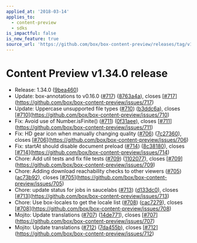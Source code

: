 ```yaml
---
applied_at: '2018-03-14'
applies_to:
  - content-preview
  - sdks
is_impactful: false
is_new_feature: true
source_url: 'https://github.com/box/box-content-preview/releases/tag/v1.34.0'
---
```


# Content Preview v1.34.0 release


* Release: 1.34.0 ([9bea460](https://github.com/box/box-content-preview/commit[9bea460](https://github.com/box/box-content-preview/commit/9bea460)))
* Update: box-annotations to v0.16.0 ([#717](https://github.com/box/box-content-preview/pull/717)) ([8763a4a](https://github.com/box/box-content-preview/commit[8763a4a](https://github.com/box/box-content-preview/commit/8763a4a))), closes [[#717](https://github.com/box/box-content-preview/pull/717)](https://github.com/box/box-content-preview/issues/717)
* Update: Uppercase unsupported file types ([#710](https://github.com/box/box-content-preview/pull/710)) ([b3ddc6a](https://github.com/box/box-content-preview/commit[b3ddc6a](https://github.com/box/box-content-preview/commit/b3ddc6a))), closes [[#710](https://github.com/box/box-content-preview/pull/710)](https://github.com/box/box-content-preview/issues/710)
* Fix: Avoid use of Number.isFinite() ([#711](https://github.com/box/box-content-preview/pull/711)) ([0f31aee](https://github.com/box/box-content-preview/commit[0f31aee](https://github.com/box/box-content-preview/commit/0f31aee))), closes [[#711](https://github.com/box/box-content-preview/pull/711)](https://github.com/box/box-content-preview/issues/711)
* Fix: HD gear icon when manually changing quality ([#706](https://github.com/box/box-content-preview/pull/706)) ([7c27360](https://github.com/box/box-content-preview/commit[7c27360](https://github.com/box/box-content-preview/commit/7c27360))), closes [[#706](https://github.com/box/box-content-preview/pull/706)](https://github.com/box/box-content-preview/issues/706)
* Fix: startAt should disable document preload ([#714](https://github.com/box/box-content-preview/pull/714)) ([8c38180](https://github.com/box/box-content-preview/commit[8c38180](https://github.com/box/box-content-preview/commit/8c38180))), closes [[#714](https://github.com/box/box-content-preview/pull/714)](https://github.com/box/box-content-preview/issues/714)
* Chore: Add util tests and fix file tests ([#709](https://github.com/box/box-content-preview/pull/709)) ([1102077](https://github.com/box/box-content-preview/commit[1102077](https://github.com/box/box-content-preview/commit/1102077))), closes [[#709](https://github.com/box/box-content-preview/pull/709)](https://github.com/box/box-content-preview/issues/709)
* Chore: Adding download reachability checks to other viewers ([#705](https://github.com/box/box-content-preview/pull/705)) ([ac73b92](https://github.com/box/box-content-preview/commit[ac73b92](https://github.com/box/box-content-preview/commit/ac73b92))), closes [[#705](https://github.com/box/box-content-preview/pull/705)](https://github.com/box/box-content-preview/issues/705)
* Chore: update status for jobs in saucelabs ([#713](https://github.com/box/box-content-preview/pull/713)) ([d133dc0](https://github.com/box/box-content-preview/commit[d133dc0](https://github.com/box/box-content-preview/commit/d133dc0))), closes [[#713](https://github.com/box/box-content-preview/pull/713)](https://github.com/box/box-content-preview/issues/713)
* Chore: Use box-locales to get the locale list ([#708](https://github.com/box/box-content-preview/pull/708)) ([cac7279](https://github.com/box/box-content-preview/commit[cac7279](https://github.com/box/box-content-preview/commit/cac7279))), closes [[#708](https://github.com/box/box-content-preview/pull/708)](https://github.com/box/box-content-preview/issues/708)
* Mojito: Update translations ([#707](https://github.com/box/box-content-preview/pull/707)) ([14de771](https://github.com/box/box-content-preview/commit[14de771](https://github.com/box/box-content-preview/commit/14de771))), closes [[#707](https://github.com/box/box-content-preview/pull/707)](https://github.com/box/box-content-preview/issues/707)
* Mojito: Update translations ([#712](https://github.com/box/box-content-preview/pull/712)) ([7da455b](https://github.com/box/box-content-preview/commit[7da455b](https://github.com/box/box-content-preview/commit/7da455b))), closes [[#712](https://github.com/box/box-content-preview/pull/712)](https://github.com/box/box-content-preview/issues/712)



